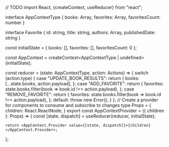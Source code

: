  // TODO
import React, {createContext, useReducer} from "react";

interface AppContextType {
    books: Array<object>,
        favorites: Array<object>,
        favoritesCount: number
}

interface Favorite {
    id: string,
        title: string,
        authors: Array<string>,
        publishedDate: string
}

const initialState = {
    books: [],
    favorites: [],
    favoritesCount: 0
};

const AppContext = createContext<AppContextType | undefined>(initialState);

const reducer = (state: AppContextType, action: Actions) => {
    switch (action.type) {
        case "UPDATE_BOOK_RESULTS":
            return {
                books: [...state.books, action.payload],
            };
        case "ADD_FAVORITE":
            return {
                favorites: state.books.filter(book => book.id !== action.payload),
            };
        case "REMOVE_FAVORITE":
            return {
                favorites: state.books.filter(book => book.id !== action.payload),
            };
        default:
            throw new Error();
    }
};
// Create a provider for components to consume and subscribe to changes
type Props = {
    children: React.ReactNode;
}
export const AppContextProvider = ({ children }: Props) => {
    const [state, dispatch] = useReducer(reducer, initialState);

    return <AppContext.Provider value={[state, dispatch]}>{children}</AppContext.Provider>;
};